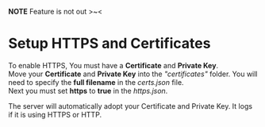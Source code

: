 **NOTE** Feature is not out >~<

# Setup HTTPS and Certificates
To enable HTTPS, You must have a **Certificate** and **Private Key**.  
Move your **Certificate** and **Private Key** into the *"certificates"* folder.
You will need to specify the **full filename** in the *certs.json* file.  
Next you must set **https** to **true** in the *https.json*.

The server will automatically adopt your Certificate and Private Key.
It logs if it is using HTTPS or HTTP.